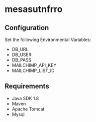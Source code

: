 # mesasutnfrro
## Configuration
Set the following Environmental Variables:

* DB_URL
* DB_USER
* DB_PASS
* MAILCHIMP_API_KEY
* MAILCHIMP_LIST_ID

## Requirements
* Java SDK 1.8
* Maven
* Apache Tomcat
* Mysql

